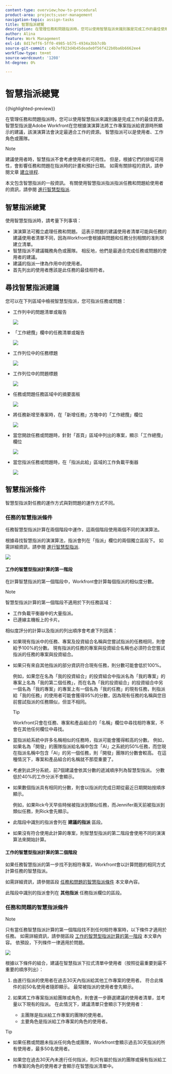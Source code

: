 ```yaml
---
content-type: overview;how-to-procedural
product-area: projects;user-management
navigation-topic: assign-tasks
title: 智慧指派總覽
description: 在管理任務和問題指派時，您可以使用智慧指派來識別誰是完成工作的最佳使用者。 智慧型指派是Adobe Workfront在您根據演演算法將工作專案指派給資源時所顯示的建議，該演演算法會決定最適合工作的資源。
author: Alina
feature: Work Management
exl-id: 8d17eff6-5ff0-4985-b575-4934a3bb7c0b
source-git-commit: c4b7ef023d4b45deade0f56f422b0ba6b6662ee4
workflow-type: tm+mt
source-wordcount: '1208'
ht-degree: 0%

---
```


# 智慧指派總覽


<!-- {{preview-and-fast-release}} -->

{{highlighted-preview}}

在管理任務和問題指派時，您可以使用智慧指派來識別誰是完成工作的最佳資源。 智慧型指派是Adobe Workfront在您根據演演算法將工作專案指派給資源時所顯示的建議，該演演算法會決定最適合工作的資源。 智慧指派可以是使用者、工作角色或團隊。

>[!NOTE]
>
>建議使用者時，智慧指派不會考慮使用者的可用性。 但是，根據它們的排程可用性，會影響任務和問題在指派時的計畫和預計日期。 如需有關排程的資訊，請參閱文章 [建立排程](../../../administration-and-setup/set-up-workfront/configure-timesheets-schedules/create-schedules.md).

本文包含智慧指派的一般資訊。 有關使用智慧指派指派指派任務和問題給使用者的資訊，請參閱 [進行智慧型指派](../../../manage-work/tasks/assign-tasks/make-smart-assignments.md).

## 智慧指派總覽

使用智慧型指派時，請考量下列事項：

* 演演算法可獨立處理任務和問題。 這表示問題的建議使用者清單可能與任務的建議使用者清單不同，因為Workfront會根據與問題和任務分別相關的准則來建立清單。
* 智慧指派不建議職務角色或團隊。 相反地，他們是最適合完成任務或問題的使用者的建議。
* 建議的指派一律為作用中的使用者。
* 首先列出的使用者應該是此任務的最佳相符者。

## 尋找智慧指派建議

您可以在下列區域中檢視智慧型指派，您可指派任務或問題：

* 工作列中的問題清單或報告

  ![](assets/smart-assignments-issue-list.png)

* <span class="preview">「工作總攬」欄中的任務清單或報告 </span>

  <span class="preview">![](assets/smart-assignments-task-list.png)</span>

* <span class="preview">工作列位中的任務標題</span>

  <span class="preview">![](assets/smart-assignments-task-header-nwe-350x302.png)</span>

* 工作列位中的問題標題

  ![](assets/smart-assignments-issue-header.png)

* 任務或問題任務區域中的摘要面板

  ![](assets/smart-assignments-summary-panel-nwe-350x332.png)

* <span class="preview">將任務新增至專案時，在「新增任務」方塊中的「工作總攬」欄位</span>

  <span class="preview">![](assets/smart-assignments-new-task-modal.png)</span>

* 當您開啟任務或問題時，針對「首頁」區域中列出的專案，顯示「工作總攬」欄位

  ![](assets/smart-assignments-in-home-nwe-350x216.png)

* 當您指派任務或問題時，在「指派此給」區域的工作負載平衡器

  ![](assets/smart-assignments-workload-balancer-bulk-assignments.png)


## 智慧指派條件

<div class="preview">

智慧型指派對任務的運作方式與對問題的運作方式不同。

### 任務的智慧指派條件

任務智慧型指派計算在兩個階段中運作，這兩個階段使用兩個不同的演演算法。

根據尋找智慧指派的演演算法，指派會列在「指派」欄位的兩個獨立區段下。 如需詳細資訊，請參閱 [進行智慧型指派](/help/quicksilver/manage-work/tasks/assign-tasks/make-smart-assignments.md).

![](assets/smart-assignments-task-list.png)

#### 工作的智慧型指派計算的第一階段

在計算智慧指派的第一個階段中，Workfront會計算每個指派的相似度分數。

>[!NOTE]
>
>智慧型指派計算的第一個階段不適用於下列任務區域：
>
>* 工作負載平衡器中的大量指派。
>* 已連線主機板上的卡片。


相似度評分的計算以及指派的列出順序會考慮下列因素：

* 如果現有指派中的任務、專案及投資組合名稱與您嘗試指派的任務相同，則會給予100%的分數。 現有指派的任務的專案與投資組合名稱也必須符合您嘗試指派的任務的專案與投資組合。

* 如果只有來自其他指派的部分資訊符合現有任務，則分數可能會低於100%。

  例如，如果您在名為「我的投資組合」的投資組合中指派名為「我的專案」的專案上名為「我的第二個任務」，而在名為「我的投資組合」的投資組合中另一個名為「我的專案」的專案上有一個名為「我的任務」的現有任務，則指派給「我的任務」的使用者可能會獲得95%的分數，因為現有任務的名稱與您目前嘗試指派的任務類似，但並不相同。

  >[!TIP]
  >
  >  Workfront只會在任務、專案和產品組合的「名稱」欄位中尋找相符專案，不會在其他任何欄位中尋找。

* 當指派給系統中許多名稱相似的任務時，指派可能會獲得較高的分數。 例如，如果名為「開發」的團隊指派給名稱中包含「AI」之系統的50%任務，而您現在指派名稱中包含「AI」的另一個任務，則「開發」團隊的分數會較高。 在這種情況下，專案和產品組合的名稱就不那麼重要了。

* 考慮到此評分系統，前7個建議會依其分數的遞減順序列為智慧型指派。 分數低於40%的工作分派不會顯示。

* 如果數個指派具有相同的分數，則會以指派的完成日期從最近日期開始按順序顯示。

  例如，如果Rick今天早些時候被指派到類似任務，而Jennifer兩天前被指派到類似任務，則Rick會先顯示。

* 此階段中識別的指派會列在 **建議的指派** 區段。

* 如果沒有符合使用此計算的專案，則智慧型指派的第二階段會使用不同的演演算法來開始計算。

#### 工作的智慧型指派計算的第二個階段

如果任務智慧指派的第一步找不到相符專案，Workfront會以計算問題的相同方式計算任務的智慧指派。

如需詳細資訊，請參閱區段 [任務和問題的智慧指派條件](#smart-assignments-criteria-for-tasks-and-issues) 本文章內容。

此階段中識別的指派會列在 **其他指派** 任務指派欄位的區段。 <!--update this to "Other assignments"-->

### 任務和問題的智慧指派條件

</div>

>[!NOTE]
>
><span class="preview">只有當任務智慧指派計算的第一個階段找不到任何相符專案時，以下條件才適用於任務。 如需詳細資訊，請參閱區段 [工作的智慧型指派計算的第一階段](#first-phase-of-smart-assignment-calculation-for-tasks) 本文章內容。 依預設，下列條件一律適用於問題。 </span>

![](assets/smart-assignments-issue-header.png)

根據以下條件的組合，建議在智慧指派下拉式清單中使用者（按照從最重要到最不重要的順序列出）：

1. 由進行指派的使用者在過去30天內指派給其他工作專案的使用者。 符合此條件的前50名使用者隨即顯示。 最常被指派的使用者會先顯示。

2. 如果將工作專案指派給團隊或角色，則會進一步篩選建議的使用者清單，並考量以下現有的指派。 在此情況下，建議清單只會顯示下列使用者：

   * 主團隊是指派給工作專案的團隊的使用者。
   * 主要角色是指派給工作專案的角色的使用者。

>[!TIP]
>
>* 如果任務或問題未指派任何角色或團隊，Workfront會顯示過去30天指派的所有使用者，最多50名使用者。
>
>* 如果您在過去30天內未進行任何指派，則只有屬於指派的團隊或擁有指派給工作專案的角色的使用者才會顯示在智慧指派清單中。

<!--the commented out piece in the tip above was live before but I am not totally sure that smart assignments look at your team. I think they look JUST at the team/ role assigned to the work item; see this help site request for more info: https://experience.adobe.com/#/@adobeinternalworkfront/so:hub-Hub/workfront/issue/62fd222200037eb87572c5b6ad6bf53e/overview -->
<!--
<div data-mc-conditions="QuicksilverOrClassic.Draft mode">
<div>
<h3>Smart assignments criteria for the Production environment</h3>
<p>(NOTE: drafted,this was the case BEFORE we updated the logic in the WB - with the 21.4 release)</p>
</div>
<p>Smart assignments display on tasks and issues when the following conditions are met:</p>
<ul>
<li>The task or issue is subordinate to a parent task or issue that has a user, team, or job role currently assigned. </li>
</ul>
<p>Smart assignments display the top twenty recommendations based on a proprietary algorithm that uses your own team information.</p>
<p>Users are recommended in the smart assignments drop-down list based on a combination of the following criteria (listed in order from most important to least important):</p>
<ul>
<li>The user has the team assigned to the task or issue designated as their Home Team</li>
<li>The user is also assigned to the parent task</li>
<li>The user has the same primary job role as is currently assigned to the task or issue</li>
<li>The user has the team assigned to the parent task or issue designated as their Home Team</li>
<li>The user is associated with the same primary job role currently assigned to the parent task</li>
<li>The user is a member of the same team as the user who assigned the task or issue and the team is designated as their Home Team</li>
<li>The user is a member of the same Home Group as the user who is assigning the task or issue</li>
<li>The user has the same primary job role as the user who is assigning the task or issue.</li>
</ul>
</div>
-->

<!--
<div data-mc-conditions="QuicksilverOrClassic.Draft mode">
<h2>Make smart assignments</h2>
<p>(NOTE:&nbsp;this was moved to its own article: make-smart-assignments.) </p>
<p>Smart assignments are available in most locations where you can make assignments in Workfront.</p>
<p>You can use smart assignments on tasks and issues that have previously been assigned to a job role or a team.</p> <note type="note">
You must have a Plan or a Work license and have at least Contribute permissions to a task or an issue to be able to make assignments to the task or the issue. You must have the Make Assignments option enabled in your permission level to make assignments.
</note>
<p>To use smart assignments:</p>
<ol>
<li value="1">Navigate to an issue or a task and click one of the following fields to edit them: <br>
<ul>
<li><p data-mc-conditions="QuicksilverOrClassic.Quicksilver">The <strong>Assignments</strong> field in the task or issue header</p></li>
<li>The <strong>Assignments</strong> field of a task or issue list using in-line editing in a task or issue list. </li>
<li>The <strong>Assignee</strong> field after you have clicked <strong>Advanced</strong> from a task or an issue. </li>
</ul></li>
<li value="2"> <p>Place your cursor in the assignment field, and wait for two seconds, then the <strong>Suggestions</strong> list is displayed.</p> <p>Users displayed in this list are the smart assignment suggestions for the task or the issue.<br></p> <p> <img src="assets/nwe-smart-assignment-suggestions-350x160.png" style="width: 350;height: 160;" data-mc-conditions="QuicksilverOrClassic.Quicksilver"> </p> </li>
<li value="3"> <p>Select the user in the recommendations list by clicking their name. </p> <p>If there are no suggestions, the suggestion list does not open.</p> </li>
<li value="4">(Optional) If you do not want to use one of the recommended users from the smart assignments list, start typing the name of the desired user and select the name when it appears in the list.</li>
<li value="5">Click <strong>Enter</strong> to make the assignment. </li>
</ol>
</div>
-->
